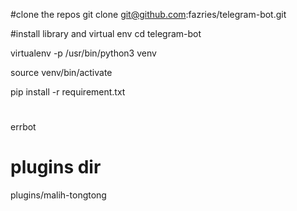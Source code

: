 #clone the repos
git clone git@github.com:fazries/telegram-bot.git

#install library and virtual env
cd telegram-bot

virtualenv -p /usr/bin/python3 venv

source venv/bin/activate

pip install -r requirement.txt

# 
errbot


# plugins dir
plugins/malih-tongtong
